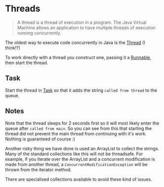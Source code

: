 # Threads

> A thread is a thread of execution in a program. The Java Virtual Machine allows an application to have multiple threads of execution running concurrently.

The oldest way to execute code concurrently in Java is the [Thread](https://docs.oracle.com/javase/7/docs/api/java/lang/Thread.html) (I think!?)

To work directly with a thread you construct one, passing it a <a href="psi_element://java.lang.Runnable">Runnable</a>, then start the thread.

## Task

Start the thread in [Task](course://java-concurrency/task1/src/task/Task.java) so that it adds the string `called from thread` to the queue. 

## Notes
Note that the thread sleeps for 2 seconds first so it will most likely enter the queue after `called from main`. So you can see from this that starting the thread did not prevent the main thread from continuing with it's work. Nothing is guaranteed of course :)

Another risky thing we have done is used an ArrayList to collect the strings. Many of the standard collections like this will not be threadsafe. For example, if you iterate over the ArrayList and a concurrent modification is made from another thread, a `ConcurrentModificationException` will be thrown from the iterator method.

There are specialised collections available to avoid these kind of issues.